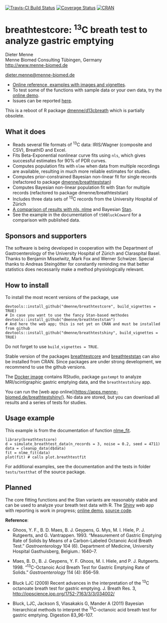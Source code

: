[![Travis-CI Build Status](https://travis-ci.org/dmenne/breathtestcore.svg?branch=master)](https://travis-ci.org/dmenne/breathtestcore)
[![Coverage Status](https://coveralls.io/repos/github/dmenne/breathtestcore/badge.svg?branch=master)](https://coveralls.io/github/dmenne/breathtestcore?branch=master)
[![CRAN](https://cranlogs.r-pkg.org/badges/grand-total/breathtestcore)](https://CRAN.R-project.org/package=breathtestcore)

breathtestcore: <sup>13</sup>C breath test to analyze gastric emptying
===========================================

Dieter Menne   
Menne Biomed Consulting Tübingen, Germany    
http://www.menne-biomed.de   

dieter.menne@menne-biomed.de 

* [Online reference, examples with images and vignettes](https://dmenne.github.io/breathtestcore/). 
* To test some of the functions with sample data or your own data, try the [online demo](https://apps.menne-biomed.de/breathtestshiny).
* Issues can be reported [here](https://github.com/dmenne/breathtestcore/issues).

This is a reboot of R package [dmenne/d13cbreath](https://github.com/dmenne/d13cbreath) which is partially obsolete. 

## What it does

* Reads several file formats of <sup>13</sup>C data: IRIS/Wagner (composite and CSV), BreathID and Excel.
* Fits Beta-Exponential nonlinear curve fits using `nls`, which gives successful estimates for 90% of PDR curves.
* Computes population fits with `nlme` when data from multiple recordings are available, resulting in much more reliable estimates for studies.
* Computes prior-constrained Bayesian non-linear fit for single records (refactored to package [dmenne/breathteststan](https://github.com/dmenne/breathteststan))
* Computes Bayesian non-linear population fit with Stan for multiple records (refactored to package dmenne/breathteststan)
* Includes three data sets of <sup>13</sup>C records from the University Hospital of Zürich  
* [A comparison of results with nls, nlme](http://menne-biomed.de/blog/breath-test-stan) and Bayesian [Stan](http://www.mc-stan.org).
* See the example in the documentation of `t50BluckCoward` for a comparison with published data. 

## Sponsors and supporters

The software is being developed in cooperation with the Department of Gastroenterology of the University Hospital of Zürich and Claraspital Basel. Thanks to Benjamin Misselwitz, Mark Fox and Werner Schwizer. Special thanks to Andreas Steingötter for constantly reminding me that better statistics does necessarily make a method physiologically relevant.

## How to install
To install the most recent versions of the package, use

    devtools::install_github("dmenne/breathtestcore", build_vignettes = TRUE)
    # In case you want to use the fancy Stan-based methodes
    devtools::install_github("dmenne/breathteststan")
    # And here the web app; this is not yet on CRAN and must be installed from github
    devtools::install_github("dmenne/breathtestshiny", build_vignettes = TRUE)

Do not forget to use `build_vignettes = TRUE`.

Stable version of the packages [breathtestcore](https://cran.r-project.org/web/packages/breathtestcore) and [breathteststan](https://cran.r-project.org/web/packages/breathteststan) can also be installed from CRAN. Since packages are under strong development, we recommend to use the github versions.

The [Docker image](https://hub.docker.com/r/dmenne/gastro-docker/) contains RStudio, package `gastempt` to analyze MRI/scintigraphic gastric emptying data, and the `breathtestshiny` app.

You can run the [web app online]{https://apps.menne-biomed.de/breathtestshiny/}. No data are stored, but you can download all results and a series of tests for studies.

## Usage example 
    
This example is from the documentation of function [nlme_fit](https://dmenne.github.io/breathtestcore/reference/nlme_fit.html).

    library(breathtestcore)    
    d = simulate_breathtest_data(n_records = 3, noise = 0.2, seed = 4711)
    data = cleanup_data(d$data)
    fit = nlme_fit(data)
    plot(fit) # calls plot.breathtestfit

For additional examples, see the documentation and the tests in folder `tests/testthat` of the source package.

## Planned
The core fitting functions and the Stan variants are reasonably stable and can be used to analyze your breath test data with R. The [Shiny](https://shiny.rstudio.com) web app with reporting is work in progress; [online demo](https://apps.menne-biomed.de/breathtestshiny), [source code](https://github.com/dmenne/breathtestshiny). 

__Reference__: 

* Ghoos, Y. F., B. D. Maes, B. J. Geypens, G. Mys, M. I. Hiele, P. J. Rutgeerts, and G. Vantrappen. 1993. “Measurement of Gastric Emptying Rate of Solids by Means of a Carbon-Labeled Octanoic Acid Breath Test.” *Gastroenterology* 104 (6). Department of Medicine, University Hospital Gasthuisberg, Belgium.: 1640–7.

* Maes, B. D., B. J. Geypens, Y. F. Ghoos, M. I. Hiele, and P. J. Rutgeerts. 1998. “<sup>13</sup>C-Octanoic Acid Breath Test for Gastric Emptying Rate of Solids.” *Gastroenterology* 114 (4): 856–59.

* Bluck LJC (2009) Recent advances in the interpretation of the <sup>13</sup>C octanoate breath test for gastric emptying. J. Breath Res. 3, http://iopscience.iop.org/1752-7163/3/3/034002/

* Bluck, LJC, Jackson S, Vlasakakis G, Mander A (2011) Bayesian hierarchical methods to interpret  the <sup>13</sup>C-octanoic acid breath  test for gastric emptying. Digestion 83_96-107.
